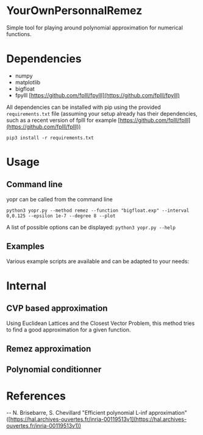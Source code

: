 
# YourOwnPersonnalRemez
Simple tool for playing around polynomial approximation for numerical functions.

# Dependencies

- numpy
- matplotlib
- bigfloat
- fpylll [https://github.com/fplll/fpylll](https://github.com/fplll/fpylll)

All dependencies can be installed with pip using the provided ` requirements.txt ` file (assuming your setup already has their dependencies, such as a recent version of fplll for example [https://github.com/fplll/fplll](https://github.com/fplll/fplll))

 ` pip3 install -r requirements.txt `

# Usage

## Command line

yopr can be called from the command line

 ` python3 yopr.py --method remez --function "bigfloat.exp" --interval 0,0.125 --epsilon 1e-7 --degree 8 --plot `

A list of possible options can be displayed:
 ` python3 yopr.py --help `

## Examples

Various example scripts are available and can be adapted to your needs:

# Internal

##  CVP based approximation
Using Euclidean Lattices and the Closest Vector Problem, this method tries to find a good approximation for a given function.

## Remez approximation

## Polynomial conditionner


# References
 -- N. Brisebarre, S. Chevillard "Efficient polynomial L-inf approximation" ([https://hal.archives-ouvertes.fr/inria-00119513v1](https://hal.archives-ouvertes.fr/inria-00119513v1))
